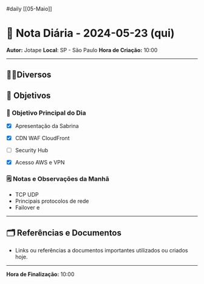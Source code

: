 #daily
[[05-Maio]]
# 📅 Nota Diária - 2024-05-23 (qui)

**Autor:** Jotape
**Local**: SP - São Paulo
**Hora de Criação:** 10:00

---
## 🤝🏻Diversos

## 🌄 Objetivos
### 🎯 Objetivo Principal do Dia
- [x] Apresentação da Sabrina
- [x] CDN WAF CloudFront
- [ ] Security Hub
- [x] Acesso AWS e VPN


### 🗒️ Notas e Observações da Manhã
- TCP UDP
- Principais protocolos de rede
- Failover e 
---
## 🗂️ Referências e Documentos
- Links ou referências a documentos importantes utilizados ou criados hoje.

---

**Hora de Finalização:** 10:00
